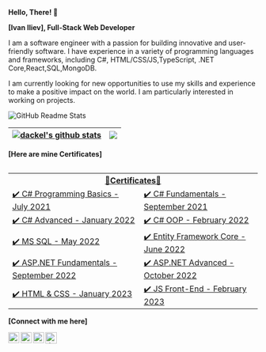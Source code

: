 **Hello, There! :wave:**

**[Ivan Iliev], Full-Stack Web Developer**

I am a software engineer with a passion for building innovative and user-friendly software. I have experience in a variety of programming languages and frameworks, including C#, HTML/CSS/JS,TypeScript, .NET Core,React,SQL,MongoDB.

I am currently looking for new opportunities to use my skills and experience to make a positive impact on the world. I am particularly interested in working on projects.

![GitHub Readme Stats](https://github-readme-stats.vercel.app/api/top-langs?username=dackel96&theme=dark)

| <a href="https://github.com/dackel96/github-readme-stats"><img align="center" src="https://github-readme-stats.vercel.app/api?username=dackel96&show_icons=true&include_all_commits=true&theme=buefy&hide_border=true" alt="dackel's github stats" /></a> | <a href="https://github.com/dackel96/github-readme-stats"><img align="center" src="https://github-readme-stats.vercel.app/api/top-langs/?username=dackel96&layout=compact&theme=dark&hide_border=true" /></a> |
| ------------- | ------------- |

**[Here are mine Certificates]**
<table style="float: left;">
    <tr>
         <th colspan="2"> <a href="https://softuni.bg/users/profile/certificates?username=dackel96"> 📜Certificates📜</th>
     </tr>
     <tr>
         <td> <a href="https://softuni.bg/certificates/details/112108/25397a08">✔️  C# Programming Basics - July 2021</a> </td>
         <td> <a href="https://softuni.bg/certificates/details/121749/5039beae">✔️  C# Fundamentals - September 2021</a> </td>
     </tr>
     <tr> 
         <td> <a href="https://softuni.bg/certificates/details/123699/5aacc7dc">✔️  C# Advanced - January 2022</a>  </td>
         <td> <a href="https://softuni.bg/certificates/details/131039/1d962d5d">✔️  C# OOP - February 2022</a> </td>
     </tr>
     <tr>
         <td><a href="https://softuni.bg/certificates/details/134866/35fb790a">✔️  MS SQL - May 2022</a>  </td>
         <td><a href="https://softuni.bg/certificates/details/141242/9d1555d5">✔️ Entity Framework Core - June 2022</a></td>
     </tr>
     <tr>
         <td> <a href="https://softuni.bg/certificates/details/146585/3a750a04">✔️ ASP.NET Fundamentals - September 2022</a></td>
         <td> <a href="https://softuni.bg/certificates/details/152320/488976b6">✔️ ASP.NET Advanced - October 2022</a></td>
     </tr>
  <tr>
         <td> <a href="https://softuni.bg/certificates/details/163136/0917538a">✔️ HTML & CSS - January 2023</a></td>
         <td> <a href="https://softuni.bg/certificates/details/170778/e5bfdcc1">✔️ JS Front-End - February 2023</a></td>
     </tr>
 </table> 

**[Connect with me here]**
             
[<img align="left" alt="dackel | LinkedIn" width="22px" src="https://upload.wikimedia.org/wikipedia/commons/thumb/c/ca/LinkedIn_logo_initials.png/640px-LinkedIn_logo_initials.png" />][linkedin]
[<img align="left" alt="dackel | Instagram" width="22px" src="https://assets.stickpng.com/images/580b57fcd9996e24bc43c521.png" />][instagram]
[<img align="left" alt="dackel | Facebook" width="22px" src="https://upload.wikimedia.org/wikipedia/commons/thumb/0/05/Facebook_Logo_%282019%29.png/1024px-Facebook_Logo_%282019%29.png" />][facebook]
[<img align="left" alt="dackel | Discord" width="23px" src="https://www.skittercomic.com/wp-content/uploads/2019/05/discord-logo-1024x1024.png" />][discord]

[linkedin]: https://linkedin.com/in/ivan-iliev-92a550237
[facebook]: https://www.facebook.com/dackel96/
[instagram]: https://www.instagram.com/d.a.c.k.e.l/
[discord]: https://discordapp.com/users/888728460552462367
